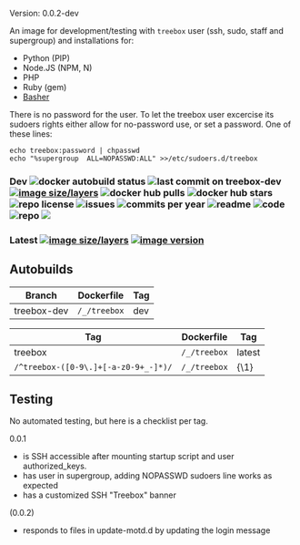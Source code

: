 Version: 0.0.2-dev

An image for development/testing with `treebox` user (ssh, sudo, staff and supergroup) and installations for:

- Python (PIP)
- Node.JS (NPM, N)
- PHP
- Ruby (gem)
- [Basher](https://github.com/basherpm/basher)

There is no password for the user. To let the treebox user excercise its sudoers
rights either allow for no-password use, or set a password. One of these lines:
```
echo treebox:password | chpasswd
echo "%supergroup  ALL=NOPASSWD:ALL" >>/etc/sudoers.d/treebox
```

### Dev ![docker autobuild status](https://img.shields.io/docker/build/bvberkum/treebox.svg) ![last commit on treebox-dev](https://img.shields.io/github/last-commit/bvberkum/x-docker/treebox-dev.svg) [![image size/layers](https://images.microbadger.com/badges/image/bvberkum/treebox:dev.svg)](https://microbadger.com/images/bvberkum/treebox:dev "Get your own image badge on microbadger.com") ![docker hub pulls](https://img.shields.io/docker/pulls/bvberkum/treebox.svg) ![docker hub stars](https://img.shields.io/docker/stars/bvberkum/treebox.svg) ![repo license](https://img.shields.io/github/license/bvberkum/x-docker.svg) ![issues](https://img.shields.io/github/issues/bvberkum/x-docker.svg) ![commits per year](https://img.shields.io/github/commit-activity/y/bvberkum/x-docker.svg) ![readme](https://img.shields.io/github/size/bvberkum/x-docker/ReadMe-treebox.md.svg) ![code](https://img.shields.io/github/languages/code-size/bvberkum/x-docker.svg) ![repo](https://img.shields.io/github/repo-size/bvberkum/x-docker.svg) ![](https://img.shields.io/maintenance/yes/2017.svg) 

<!--
![last commit on treebox](https://img.shields.io/github/last-commit/bvberkum/x-docker/treebox.svg)
-->

### Latest [![image size/layers](https://images.microbadger.com/badges/image/bvberkum/treebox.svg)](https://microbadger.com/images/bvberkum/treebox "microbadger.com image metadata") [![image version](https://images.microbadger.com/badges/version/bvberkum/treebox.svg)](https://microbadger.com/images/bvberkum/treebox "microbadger.com version metadata")


## Autobuilds
Branch           | Dockerfile                   | Tag
---------------- | -----------------------------| ----------------------------
treebox-dev      | ``/_/treebox``               | dev

Tag                                             | Dockerfile       | Tag     
----------------------------------------------- | -----------------| ---------
treebox                                         | ``/_/treebox``   | latest
``/^treebox-([0-9\.]+[-a-z0-9+_-]*)/``          | ``/_/treebox``   | {\1}  

## Testing
No automated testing, but here is a checklist per tag.

0.0.1
  - is SSH accessible after mounting startup script and user authorized_keys.
  - has user in supergroup, adding NOPASSWD sudoers line works as expected
  - has a customized SSH "Treebox" banner

(0.0.2)
  - responds to files in update-motd.d by updating the login message
